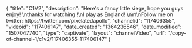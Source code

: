 {
    "title": "C1V2",
    "description": "Here's a fancy little siege, hope you guys enjoy! \nthanks for watching !\nI play as England!   \n\n\nFollow me on twitter: https:\/\/twitter.com\/pixelatedapollo",
    "channelid": "117406355",
    "videoid": "117406147",
    "date_created": "1364236546",
    "date_modified": "1507047740",
    "type": "captivate",
    "layout": "channelVideo",
    "url": "\/copy-of-channel-1\/c1v2\/117406355-117406147"
}